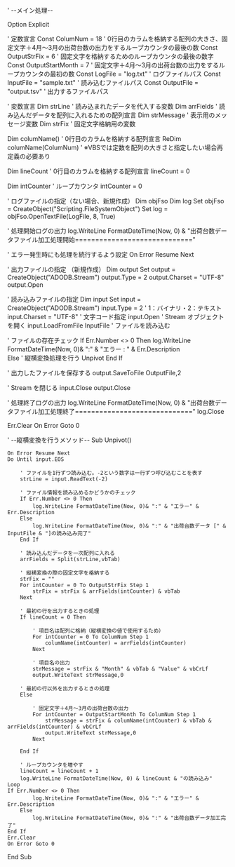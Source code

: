 ' --メイン処理--

Option Explicit

' 定数宣言
Const ColumNum = 18 ' 0行目のカラムを格納する配列の大きさ、固定文字＋4月〜3月の出荷台数の出力をするループカウンタの最後の数
Const OutputStrFix = 6 ' 固定文字を格納するためのループカウンタの最後の数字
Const OutputStartMonth = 7 ' 固定文字＋4月〜3月の出荷台数の出力をするループカウンタの最初の数
Const LogFile = "log.txt" ' ログファイルパス
Const InputFile = "sample.txt" ' 読み込むファイルパス
Const OutputFile = "output.tsv" ' 出力するファイルパス

' 変数宣言
Dim strLine ' 読み込まれたデータを代入する変数
Dim arrFields ' 読み込んだデータを配列に入れるための配列宣言
Dim strMessage ' 表示用のメッセージ変数
Dim strFix ' 固定文字格納用の変数

Dim columName() ' 0行目のカラムを格納する配列宣言
ReDim columName(ColumNum) ' ※VBSでは定数を配列の大きさと指定したい場合再定義の必要あり

Dim lineCount ' 0行目のカラムを格納する配列宣言
lineCount = 0

Dim intCounter ' ループカウンタ
intCounter = 0


' ログファイルの指定（ない場合、新規作成）
Dim objFso
Dim log
Set objFso = CreateObject("Scripting.FileSystemObject")
Set log = objFso.OpenTextFile(LogFile, 8, True)


' 処理開始ログの出力
log.WriteLine FormatDateTime(Now, 0) & "出荷台数データファイル加工処理開始============================="

' エラー発生時にも処理を続行するよう設定
On Error Resume Next

' 出力ファイルの指定 （新規作成）
Dim output
Set output = CreateObject("ADODB.Stream")
output.Type = 2
output.Charset = "UTF-8"
output.Open

' 読み込みファイルの指定 
Dim input
Set input = CreateObject("ADODB.Stream")
input.Type = 2    ' 1：バイナリ・2：テキスト
input.Charset = "UTF-8"    ' 文字コード指定
input.Open    ' Stream オブジェクトを開く
input.LoadFromFile InputFile    ' ファイルを読み込む

' ファイルの存在チェック
If Err.Number <> 0 Then
	log.WriteLine FormatDateTime(Now, 0)& ":" & "エラー : " & Err.Description  
Else
	' 縦横変換処理を行う
	Unpivot
End If


' 出力したファイルを保存する
output.SaveToFile OutputFile,2

' Stream を閉じる
input.Close
output.Close

' 処理終了ログの出力
log.WriteLine FormatDateTime(Now, 0) & "出荷台数データファイル加工処理終了============================="
log.Close

Err.Clear
On Error Goto 0



' --縦横変換を行うメソッド--
Sub Unpivot()

    On Error Resume Next
	Do Until input.EOS

	    ' ファイルを1行ずつ読み込む。-2という数字は一行ずつ呼び込むことを表す
	    strLine = input.ReadText(-2) 

	    ' ファイル情報を読み込めるかどうかのチェック
	    If Err.Number <> 0 Then
	    	log.WriteLine FormatDateTime(Now, 0)& ":" & "エラー" & Err.Description 
	    Else
	    	log.WriteLine FormatDateTime(Now, 0)& ":" & "出荷台数データ [" & InputFile & "]の読み込み完了"  
	    End If

	    ' 読み込んだデータを一次配列に入れる
	    arrFields = Split(strLine,vbTab) 

	    ' 縦横変換の際の固定文字を格納する
	    strFix = "" 
	    For intCounter = 0 To OutputStrFix Step 1
	        strFix = strFix & arrFields(intCounter) & vbTab
	    Next

	    ' 最初の行を出力するときの処理
	    If lineCount = 0 Then

	        ' 項目名は配列に格納（縦横変換の値で使用するため）
	        For intCounter = 0 To ColumNum Step 1
	            columName(intCounter) = arrFields(intCounter)
	        Next

	        ' 項目名の出力
	        strMessage = strFix & "Month" & vbTab & "Value" & vbCrLf
	        output.WriteText strMessage,0

	    ' 最初の行以外を出力するときの処理
	    Else

	        ' 固定文字＋4月〜3月の出荷台数の出力
	        For intCounter = OutputStartMonth To ColumNum Step 1
	            strMessage = strFix & columName(intCounter) & vbTab & arrFields(intCounter) & vbCrLf
	            output.WriteText strMessage,0
	        Next 
	        
	    End If
	    
	    ' ループカウンタを増やす
	    lineCount = lineCount + 1
	    log.WriteLine FormatDateTime(Now, 0) & lineCount & "の読み込み"
	Loop
	If Err.Number <> 0 Then
	    	log.WriteLine FormatDateTime(Now, 0)& ":" & "エラー" & Err.Description 
	    Else
	    	log.WriteLine FormatDateTime(Now, 0)& ":" & "出荷台数データ加工完了"  
	End If
	Err.Clear
	On Error Goto 0
End Sub

